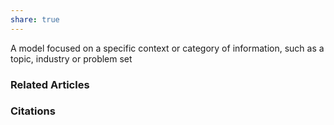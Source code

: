```yaml
---
share: true
---
```


A model focused on a specific context or category of information, such as a topic, industry or problem set

### Related Articles

### Citations
